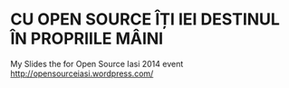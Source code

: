 CU OPEN SOURCE ÎȚI IEI  DESTINUL ÎN PROPRIILE MÂINI
==================================


My Slides the for Open Source Iasi 2014 event http://opensourceiasi.wordpress.com/
